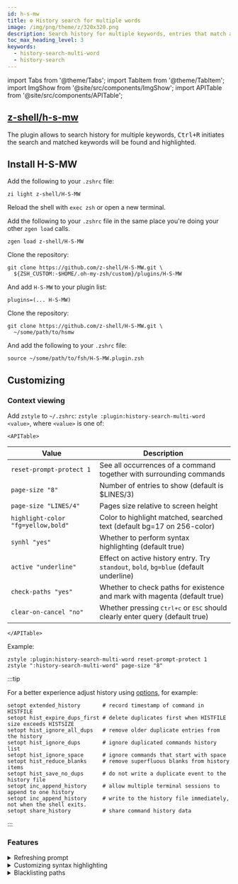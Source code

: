 ```yaml
---
id: h-s-mw
title: ⚙️ History search for multiple words
image: /img/png/theme/z/320x320.png
description: Search history for multiple keywords, entries that match all keywords will be found and syntax highlighted
toc_max_heading_level: 3
keywords:
  - history-search-multi-word
  - history-search
---
```


import Tabs from '@theme/Tabs'; import TabItem from '@theme/TabItem'; import ImgShow from '@site/src/components/ImgShow'; import APITable from '@site/src/components/APITable';

## <i class="fa-brands fa-github"></i> [z-shell/h-s-mw](https://github.com/z-shell/h-s-mw)

The plugin allows to search history for multiple keywords, <kbd><kbd>Ctrl</kbd>+<kbd>R</kbd></kbd> initiates the search and matched keywords will be found and highlighted.

<ImgShow
  img="/img/cast/gif/hsmw/hsmw-1.gif"
  alt="History search for multiple words"
/>

## Install H-S-MW

<Tabs>
  <TabItem value="zi" label="Zi" default>

Add the following to your `.zshrc` file:

```shell title="~/.zshrc"
zi light z-shell/H-S-MW
```

Reload the shell with `exec zsh` or open a new terminal.

  </TabItem>
  <TabItem value="zgen" label="Zgen">

Add the following to your `.zshrc` file in the same place you're doing your other `zgen load` calls.

```shell title="~/.zshrc"
zgen load z-shell/H-S-MW
```

  </TabItem>
  <TabItem value="oh-my-zsh" label="Oh-My-Zsh">

Clone the repository:

```shell showLineNumbers
git clone https://github.com/z-shell/H-S-MW.git \
  ${ZSH_CUSTOM:-$HOME/.oh-my-zsh/custom}/plugins/H-S-MW
```

And add `H-S-MW` to your plugin list:

```shell title="~/.zshrc"
plugins=(... H-S-MW)
```

  </TabItem>
  <TabItem value="standalone" label="Standalone">

Clone the repository:

```shell showLineNumbers
git clone https://github.com/z-shell/H-S-MW.git \
  ~/some/path/to/hsmw
```

And add the following to your `.zshrc` file:

```shell title="~/.zshrc"
source ~/some/path/to/fsh/H-S-MW.plugin.zsh
```

  </TabItem>
</Tabs>

## Customizing

### Context viewing

Add `zstyle` to `~/.zshrc`: `zstyle :plugin:history-search-multi-word <value>`, where `<value>` is one of:

```mdx-code-block
<APITable>
```

| Value                                           | Description                                                                                                          |
| ----------------------------------------------- | -------------------------------------------------------------------------------------------------------------------- |
| <samp>`reset-prompt-protect 1`</samp>           | See all occurrences of a command together with surrounding commands                                                  |
| <samp>`page-size "8"`</samp>                    | Number of entries to show (default is $LINES/3)                                                                      |
| <samp>`page-size "LINES/4"`</samp>              | Pages size relative to screen height                                                                                 |
| <samp>`highlight-color "fg=yellow,bold"`</samp> | Color to highlight matched, searched text (default bg=17 on 256-color)                                               |
| <samp>`synhl "yes"`</samp>                      | Whether to perform syntax highlighting (default true)                                                                |
| <samp>`active "underline"`</samp>               | Effect on active history entry. Try `standout`, `bold`, `bg=blue` (default underline)                                |
| <samp>`check-paths "yes"`</samp>                | Whether to check paths for existence and mark with magenta (default true)                                            |
| <samp>`clear-on-cancel "no"`</samp>             | Whether pressing <kbd><kbd>Ctrl</kbd>+<kbd>c</kbd></kbd> or <kbd>ESC</kbd> should clearly enter query (default true) |

```mdx-code-block
</APITable>
```

Example:

```shell showLineNumbers title="~/.zshrc"
zstyle :plugin:history-search-multi-word reset-prompt-protect 1
zstyle ":history-search-multi-word" page-size "8"
```

:::tip

For a better experience adjust history using [options][zsh-options], for example:

```shell showLineNumbers title="~/.zshrc"
setopt extended_history       # record timestamp of command in HISTFILE
setopt hist_expire_dups_first # delete duplicates first when HISTFILE size exceeds HISTSIZE
setopt hist_ignore_all_dups   # remove older duplicate entries from the history
setopt hist_ignore_dups       # ignore duplicated commands history list
setopt hist_ignore_space      # ignore commands that start with space
setopt hist_reduce_blanks     # remove superfluous blanks from history items
setopt hist_save_no_dups      # do not write a duplicate event to the history file
setopt inc_append_history     # allow multiple terminal sessions to append to one history
setopt inc_append_history     # write to the history file immediately, not when the shell exits.
setopt share_history          # share command history data
```

:::

### Features

<details>
  <summary>Refreshing prompt</summary>

Use `zle reset-prompt` in `sched` calls, in the presence of [z-shell/F-Sy-H][z-shell/f-sy-h], [zsh-users/zsh-syntax-highlighting][zsh-syntax-highlighting], [zsh-users/zsh-autosuggestions][zsh-autosuggestions], and other plugins that hook up into Z-Shell by overloading ZLE widgets.

For example, to refresh the clock in prompt every second:

```shell showLineNumbers
PROMPT=%B%F{yellow}%D{%H:%M:%S}%B%b%f

schedprompt() {
  zle && zle reset-prompt
  sched +1 schedprompt
}

zmodload -i zsh/sched
schedprompt
```

The `reset-prompt-protect` `zstyle` needs to be set to 1 for correct cooperation with H-S-MW. Alternatively, you could use `zle .reset-prompt` (i.e. with the dot in front) to call the original, not an overloaded `reset-prompt` widget (created by [z-shell/F-Sy-H][z-shell/f-sy-h], [zsh-users/zsh-autosuggestions][zsh-autosuggestions], etc.).

</details>

<details>
  <summary>Customizing syntax highlighting</summary>

<ImgShow
  img="/img/cast/gif/hsmw/hsmw-2.gif"
  alt="History search for multiple words 2"
/>

Syntax highlighting is customized via the `HSMW_HIGHLIGHT_STYLES` associative array. It has keys like `reserved-word`, `alias`, `command`, `path`, etc. which are assigned with strings like `fg=blue,bold`, to configure how given elements are to be colored. The complete list of available keys is at the beginning of [hsmw-highlight][h-s-mw-lines].

If you assign this array in `~/.zshrc` before or after loading `H-S-MW` you will change the defaults.

#### Examples of customizing syntax highlighting

Sets `path` key – paths that exist will be highlighted with background magenta, foreground white, bold:

```shell showLineNumbers
typeset -gA HSMW_HIGHLIGHT_STYLES
HSMW_HIGHLIGHT_STYLES[path]="bg=magenta,fg=white,bold"
```

Enable coloring of options of the form "-o" and "--the option", with cyan:

```shell showLineNumbers
typeset -gA HSMW_HIGHLIGHT_STYLES
HSMW_HIGHLIGHT_STYLES[single-hyphen-option]="fg=cyan"
HSMW_HIGHLIGHT_STYLES[double-hyphen-option]="fg=cyan"
```

Use 256 colors to highlight command separators (like ";" or "&&"):

```shell
HSMW_HIGHLIGHT_STYLES[commandseparator]="fg=241,bg=17"
```

</details>

<details>
  <summary>Blacklisting paths</summary>

Hash holding paths that shouldn't be grepped (globbed) – blacklist for slow disks, mounts, etc.:

```shell showLineNumbers
typeset -gA FAST_BLIST_PATTERNS
FAST_BLIST_PATTERNS[/mount/nfs1/*]=1
FAST_BLIST_PATTERNS[/mount/disk2/*]=1
```

</details>

<!-- end-of-file -->
<!-- links -->

[z-shell/f-sy-h]: /ecosystem/plugins/f-sy-h

<!-- external -->

[zsh-autosuggestions]: https://github.com/zsh-users/zsh-autosuggestions
[zsh-syntax-highlighting]: https://github.com/zsh-users/zsh-syntax-highlighting
[h-s-mw-lines]: https://github.com/z-shell/H-S-MW/blob/main/functions/hsmw-highlight#L36-L65
[zsh-options]: https://zsh.sourceforge.io/Doc/Release/Options.html
